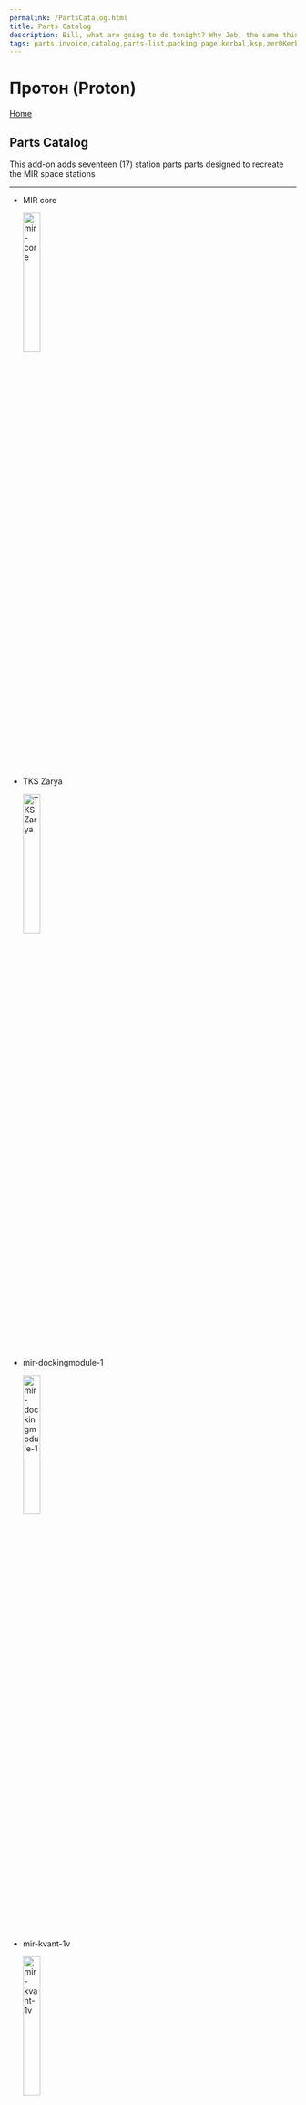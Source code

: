 ```yaml
---
permalink: /PartsCatalog.html
title: Parts Catalog
description: Bill, what are going to do tonight? Why Jeb, the same thing we do every night, Take over the world!
tags: parts,invoice,catalog,parts-list,packing,page,kerbal,ksp,zer0Kerbal,zedK
---
```


<!-- PartsCatalog.md v1.1.4.0
Протон (Proton)
created: 01 Feb 2022
updated: 15 May 2022 -->

<script src="https://kit.fontawesome.com/0ea5493613.js" crossorigin="anonymous"></script>
<i class="fa-solid fa-explosion fa-beat-fade fa-3x" style="--fa-beat-fade-opacity: 0.1; --fa-beat-fade-scale: 1.25;color: #FF7E03" ></i>

# Протон (Proton)

[Home](./index.md)

## Parts Catalog

This add-on adds seventeen (17) station parts parts designed to recreate the MIR space stations

---

* MIR core

  <img src="https://raw.githubusercontent.com/zer0Kerbal/Proton/master/docs/%40thumbs/Proton-core_icon.png" alt="mir-core" width="25%" height="25%" />

* TKS Zarya

  <img src="https://raw.githubusercontent.com/zer0Kerbal/Proton/master/docs/%40thumbs/Proton-tks-zarya_icon.png" alt="TKS Zarya" width="25%" height="25%" />

* mir-dockingmodule-1

  <img src="https://raw.githubusercontent.com/zer0Kerbal/Proton/master/docs/%40thumbs/Proton-dockingmodule-1_icon.png" alt="mir-dockingmodule-1" width="25%" height="25%" />

* mir-kvant-1v

  <img src="https://raw.githubusercontent.com/zer0Kerbal/Proton/master/docs/%40thumbs/Proton-kvant-1v_icon.png" alt="mir-kvant-1v" width="25%" height="25%" />

* mir-kvant-solar

  <img src="https://raw.githubusercontent.com/zer0Kerbal/Proton/master/docs/%40thumbs/Proton-kvant-solar_icon.png" alt="mir-kvant-solar" width="25%" height="25%" />

* MIR port-apas-1

  <img src="https://raw.githubusercontent.com/zer0Kerbal/Proton/master/docs/%40thumbs/Proton-port-apas-1_icon.png" alt="MIR port-apas-1" width="25%" height="25%" />

* mir-rcs-block-1

  <img src="https://raw.githubusercontent.com/zer0Kerbal/Proton/master/docs/%40thumbs/Proton-rcs-block-1_icon.png" alt="mir-rcs-block-1" width="25%" height="25%" />

* mir-solar

  <img src="https://raw.githubusercontent.com/zer0Kerbal/Proton/master/docs/%40thumbs/Proton-solar_icon.png" alt="mir-solar" width="25%" height="25%" />

* mir-solar-top

  <img src="https://raw.githubusercontent.com/zer0Kerbal/Proton/master/docs/%40thumbs/Proton-solar-top_icon.png" alt="mir-solar-top" width="25%" height="25%" />

* mir-tks-dock-cap

  <img src="https://raw.githubusercontent.com/zer0Kerbal/Proton/master/docs/%40thumbs/Proton-tks-dock-cap_icon.png" alt="mir-tks-dock-cap" width="25%" height="25%" />

* mir-tks-dock-drogue

  <img src="https://raw.githubusercontent.com/zer0Kerbal/Proton/master/docs/%40thumbs/Proton-tks-dock-drogue_icon.png" alt="mir-tks-dock-drogue" width="25%" height="25%" />

* mir-tks-dock-probe

  <img src="https://raw.githubusercontent.com/zer0Kerbal/Proton/master/docs/%40thumbs/Proton-tks-dock-probe_icon.png" alt="mir-tks-dock-probe" width="25%" height="25%" />

* mir-tks-kristall-1

  <img src="https://raw.githubusercontent.com/zer0Kerbal/Proton/master/docs/%40thumbs/Proton-tks-kristall-1_icon.png" alt="mir-tks-kristall-1" width="25%" height="25%" />

* mir-tks-kvant-2v

  <img src="https://raw.githubusercontent.com/zer0Kerbal/Proton/master/docs/%40thumbs/Proton-tks-kvant-2v_icon.png" alt="mir-tks-kvant-2v" width="25%" height="25%" />

* mir-tks-priroda

  <img src="https://raw.githubusercontent.com/zer0Kerbal/Proton/master/docs/%40thumbs/Proton-tks-priroda_icon.png" alt="mir-tks-priroda" width="25%" height="25%" />

* mir-tks-spektr

  <img src="https://raw.githubusercontent.com/zer0Kerbal/Proton/master/docs/%40thumbs/Proton-tks-spektr_icon.png" alt="mir-tks-spektr" width="25%" height="25%" />

* mir-tks-tug

  <img src="https://raw.githubusercontent.com/zer0Kerbal/Proton/master/docs/%40thumbs/Proton-tks-tug_icon.png" alt="mir-tks-tug" width="25%" height="25%" />

![PartsCatalog](https://raw/githubusercontent.com/zer0Kerbal/Proton/4.0.98.1-alpha/docs/@thumbs\mir-tks-zarya_icon.png)
![PartsCatalog](https://raw/githubusercontent.com/zer0Kerbal/Proton/4.0.98.1-alpha/docs/@thumbs\mir-core_icon.png)
![PartsCatalog](https://raw/githubusercontent.com/zer0Kerbal/Proton/4.0.98.1-alpha/docs/@thumbs\mir-dockingmodule-1_icon.png)
![PartsCatalog](https://raw/githubusercontent.com/zer0Kerbal/Proton/4.0.98.1-alpha/docs/@thumbs\mir-kvant-1v_icon.png)
![PartsCatalog](https://raw/githubusercontent.com/zer0Kerbal/Proton/4.0.98.1-alpha/docs/@thumbs\mir-kvant-solar_icon.png)
![PartsCatalog](https://raw/githubusercontent.com/zer0Kerbal/Proton/4.0.98.1-alpha/docs/@thumbs\mir-port-apas-1_icon.png)
![PartsCatalog](https://raw/githubusercontent.com/zer0Kerbal/Proton/4.0.98.1-alpha/docs/@thumbs\mir-rcs-block-1_icon.png)
![PartsCatalog](https://raw/githubusercontent.com/zer0Kerbal/Proton/4.0.98.1-alpha/docs/@thumbs\mir-solar_icon.png)
![PartsCatalog](https://raw/githubusercontent.com/zer0Kerbal/Proton/4.0.98.1-alpha/docs/@thumbs\mir-solar-top_icon.png)
![PartsCatalog](https://raw/githubusercontent.com/zer0Kerbal/Proton/4.0.98.1-alpha/docs/@thumbs\mir-tks-dock-cap_icon.png)
![PartsCatalog](https://raw/githubusercontent.com/zer0Kerbal/Proton/4.0.98.1-alpha/docs/@thumbs\mir-tks-dock-drogue_icon.png)
![PartsCatalog](https://raw/githubusercontent.com/zer0Kerbal/Proton/4.0.98.1-alpha/docs/@thumbs\mir-tks-dock-probe_icon.png)
![PartsCatalog](https://raw/githubusercontent.com/zer0Kerbal/Proton/4.0.98.1-alpha/docs/@thumbs\mir-tks-kristall-1_icon.png)
![PartsCatalog](https://raw/githubusercontent.com/zer0Kerbal/Proton/4.0.98.1-alpha/docs/@thumbs\mir-tks-kvant-2v_icon.png)
![PartsCatalog](https://raw/githubusercontent.com/zer0Kerbal/Proton/4.0.98.1-alpha/docs/@thumbs\mir-tks-priroda_icon.png)
![PartsCatalog](https://raw/githubusercontent.com/zer0Kerbal/Proton/4.0.98.1-alpha/docs/@thumbs\mir-tks-spektr_icon.png)
![PartsCatalog](https://raw/githubusercontent.com/zer0Kerbal/Proton/4.0.98.1-alpha/docs/@thumbs\mir-tks-tug_icon.png)

---

[top](#Parts-Catalog)

<!-- THIS FILE: CC BY-ND 4.0 by zer0Kerbal -->